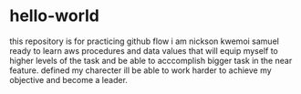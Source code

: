 # hello-world
this repository is for practicing github flow
i am nickson kwemoi samuel ready to learn aws procedures and data values that will equip myself to higher levels of the task and be able to acccomplish bigger task in the near feature. defined my charecter ill be able to work harder to achieve my objective and become a leader.
